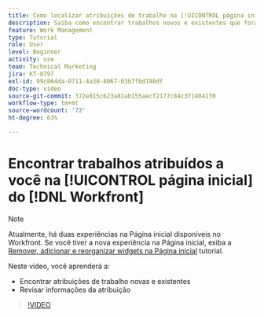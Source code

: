 ```yaml
---
title: Como localizar atribuições de trabalho na [!UICONTROL página inicial]
description: Saiba como encontrar trabalhos novos e existentes que foram atribuídos a você no [!UICONTROL  ]. Em seguida, revise as informações da atribuição.
feature: Work Management
type: Tutorial
role: User
level: Beginner
activity: use
team: Technical Marketing
jira: KT-8797
exl-id: 99c864da-0711-4a30-8067-03b7fbd198df
doc-type: video
source-git-commit: 372e815c623a81ab155aecf2177c84c3f14041f0
workflow-type: tm+mt
source-wordcount: '72'
ht-degree: 63%

---
```


# Encontrar trabalhos atribuídos a você na [!UICONTROL página inicial] do [!DNL Workfront]



>[!NOTE]
>
>Atualmente, há duas experiências na Página inicial disponíveis no Workfront. Se você tiver a nova experiência na Página inicial, exiba a [Remover, adicionar e reorganizar widgets na Página inicial](/help/workfront-home/remove-add-and-rearrange-widgets.md) tutorial.


Neste vídeo, você aprenderá a:

* Encontrar atribuições de trabalho novas e existentes
* Revisar informações da atribuição

>[!VIDEO](https://video.tv.adobe.com/v/335098/?quality=12&learn=on)
